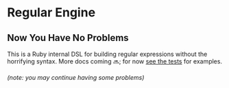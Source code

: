 # Regular Engine
## Now You Have No Problems

This is a Ruby internal DSL for building regular expressions without the horrifying syntax. More docs coming 🔜; for now [see the tests](spec/regular_engine_spec.rb) for examples.

###### (note: you may continue having some problems)
